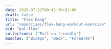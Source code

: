 ```yaml
---
date: 2020-07-22T09:45:39+01:00
draft: false
title: "Flex Hang"
url: "/exercises/flex-hang-workout-exercise"
eid: "pul-flex"
collections: ["Pull-up friendly"]
muscles: ["Biceps", "Back", "Forearms"]
---
```

